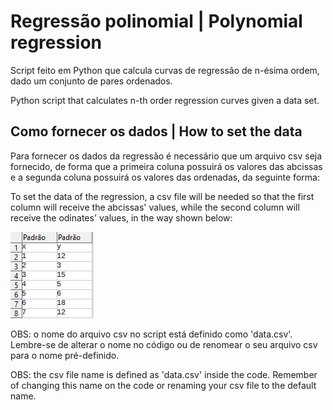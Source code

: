 
# Regressão polinomial | Polynomial regression

Script feito em Python que calcula curvas de regressão de n-ésima ordem, dado um conjunto de pares ordenados.

Python script that calculates n-th order regression curves given a data set.


## Como fornecer os dados | How to set the data

Para fornecer os dados da regressão é necessário que um arquivo csv seja fornecido, de forma que a primeira coluna possuirá os valores das abcissas e a segunda coluna possuirá os valores das ordenadas, da seguinte forma: 

To set the data of the regression, a csv file will be needed so that the first column will receive the abcissas' values, while the second column will receive the odinates' values, in the way shown below:

  ![Csv file structure](https://github.com/jlucartc/Polynomial-Regression/blob/master/data.PNG)
  
  OBS: o nome do arquivo csv no script está definido como 'data.csv'. Lembre-se de alterar o nome no código ou de renomear o seu arquivo     csv para o nome pré-definido.
  
  OBS: the csv file name is defined as 'data.csv' inside the code. Remember of changing this name on the code or renaming your csv file     to the default name.
